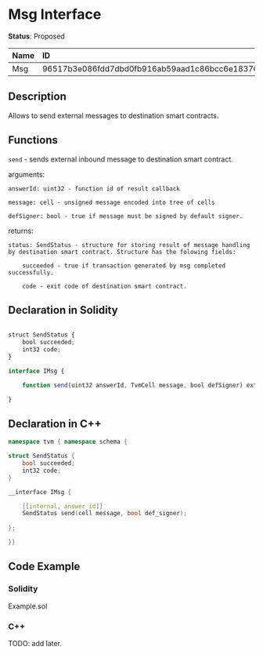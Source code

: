 # Msg Interface

**Status**: Proposed

| Name      | ID                                                                |
| :-------- | :---------------------------------------------------------------- |
| Msg       | 96517b3e086fdd7dbd0fb916ab59aad1c86bcc6e18376bfa847ac91fefb083a6  |

## Description

Allows to send external messages to destination smart contracts.

## Functions

`send` - sends external inbound message to destination smart contract.

arguments: 

    answerId: uint32 - function id of result callback

	message: cell - unsigned message encoded into tree of cells
    
    defSigner: bool - true if message must be signed by default signer.

returns: 

	status: SendStatus - structure for storing result of message handling by destination smart contract. Structure has the folowing fields:
		
		succeeded - true if transaction generated by msg completed successfully.

		code - exit code of destination smart contract.

## Declaration in Solidity

```jsx

struct SendStatus {
	bool succeeded; 
	int32 code;
}

interface IMsg {

    function send(uint32 answerId, TvmCell message, bool defSigner) external returns (SendStatus status);

}
```

## Declaration in C++

```cpp
namespace tvm { namespace schema {

struct SendStatus {
	bool succeeded; 
	int32 code;
}

__interface IMsg {

	[[internal, answer_id]]
	SendStatus send(cell message, bool def_signer);
	
};

}}
```

## Code Example

### Solidity

Example.sol

### C++

TODO: add later.